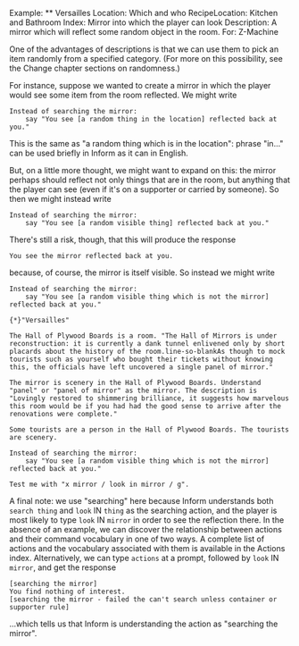 Example: ** Versailles
Location: Which and who
RecipeLocation: Kitchen and Bathroom
Index: Mirror into which the player can look
Description: A mirror which will reflect some random object in the room.
For: Z-Machine

  
One of the advantages of descriptions is that we can use them to pick an item randomly from a specified category. (For more on this possibility, see the Change chapter sections on randomness.)

  
For instance, suppose we wanted to create a mirror in which the player would see some item from the room reflected. We might write

  

``` inform7
Instead of searching the mirror:
	say "You see [a random thing in the location] reflected back at you."
```

  
This is the same as "a random thing which is in the location": phrase "in..." can be used briefly in Inform as it can in English.

  
But, on a little more thought, we might want to expand on this: the mirror perhaps should reflect not only things that are in the room, but anything that the player can see (even if it's on a supporter or carried by someone). So then we might instead write

  

``` inform7
Instead of searching the mirror:
	say "You see [a random visible thing] reflected back at you."
```

  
There's still a risk, though, that this will produce the response

  

``` inform7
You see the mirror reflected back at you.
```

  
because, of course, the mirror is itself visible. So instead we might write

  

``` inform7
Instead of searching the mirror:
	say "You see [a random visible thing which is not the mirror] reflected back at you."

{*}"Versailles"

The Hall of Plywood Boards is a room. "The Hall of Mirrors is under reconstruction: it is currently a dank tunnel enlivened only by short placards about the history of the room.line-so-blankAs though to mock tourists such as yourself who bought their tickets without knowing this, the officials have left uncovered a single panel of mirror."

The mirror is scenery in the Hall of Plywood Boards. Understand "panel" or "panel of mirror" as the mirror. The description is "Lovingly restored to shimmering brilliance, it suggests how marvelous this room would be if you had had the good sense to arrive after the renovations were complete."

Some tourists are a person in the Hall of Plywood Boards. The tourists are scenery.

Instead of searching the mirror:
	say "You see [a random visible thing which is not the mirror] reflected back at you."

Test me with "x mirror / look in mirror / g".
```

  
A final note: we use "searching" here because Inform understands both ``search thing`` and ``look`` IN ``thing`` as the searching action, and the player is most likely to type ``look`` IN ``mirror`` in order to see the reflection there. In the absence of an example, we can discover the relationship between actions and their command vocabulary in one of two ways. A complete list of actions and the vocabulary associated with them is available in the Actions index. Alternatively, we can type ``actions`` at a prompt, followed by ``look`` IN ``mirror``, and get the response

  

``` inform7
[searching the mirror]
You find nothing of interest.
[searching the mirror - failed the can't search unless container or supporter rule]
```

  
...which tells us that Inform is understanding the action as "searching the mirror".

